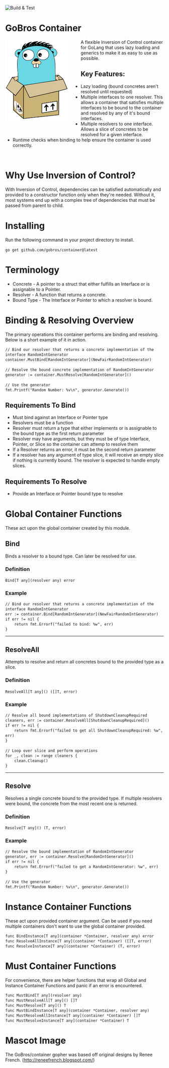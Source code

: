 ![Build & Test](https://github.com/gobros/container/actions/workflows/go.yml/badge.svg)

# GoBros Container
<img align="left" style="padding-right: 40px; padding-bottom: 40px" src="mascot.png" width="200" alt="Gobros mascot, a picture of a gopher sitting in a cardboard box"/>

A flexible Inversion of Control container for GoLang that uses lazy loading
and generics to make it as easy to use as possible.

## Key Features:
* Lazy loading (bound concretes aren't resolved until requested)
* Multiple interfaces to one resolver. This allows a container that satisfies 
  multiple interfaces to be bound to the container and resolved by any of it's
  bound interfaces.
* Multiple resolvers to one interface. Allows a slice of concretes to be resolved
  for a given interface.
* Runtime checks when binding to help ensure the container is used correctly.

<br>

# Why Use Inversion of Control?
With Inversion of Control, dependencies can be satisfied automatically and
provided to a constructor function only when they're needed. Without it, most
systems end up with a complex tree of dependencies that must be passed from
parent to child.

# Installing
Run the following command in your project directory to install.

`go get github.com/gobros/container@latest`

# Terminology
* Concrete - A pointer to a struct that either fulfills an Interface or is
  assignable to a Pointer.
* Resolver - A function that returns a concrete.
* Bound Type - The Interface or Pointer to which a resolver is bound.

# Binding & Resolving Overview
The primary operations this container performs are binding and resolving. Below
is a short example of it in action.

```golang
// Bind our resolver that returns a concrete implementation of the interface RandomIntGenerator
container.MustBind[RandomIntGenerator](NewFairRandomIntGenerator)

// Resolve the bound concrete implementation of RandomIntGenerator
generator := container.MustResolve[RandomIntGenerator]()

// Use the generator
fmt.Printf("Random Number: %v\n", generator.Generate())
```

## Requirements To Bind
* Must bind against an Interface or Pointer type
* Resolvers must be a function
* Resolver must return a type that either implements or is assignable to the
  bound type as the first return parameter
* Resolver may have arguments, but they must be of type Interface, Pointer, or
  Slice so the container can attemp to resolve them
* If a Resolver returns an error, it must be the second return parameter
* If a resolver has any argument of type slice, it will receive an empty slice
  if nothing is currently bound. The resolver is expected to handle empty slices.

## Requirements To Resolve
* Provide an Interface or Pointer bound type to resolve

# Global Container Functions
These act upon the global container created by this module.

## Bind
Binds a resolver to a bound type. Can later be resolved for use.

### Definition
`Bind[T any](resolver any) error`

### Example
```golang
// Bind our resolver that returns a concrete implementation of the interface RandomIntGenerator
err := container.Bind[RandomIntGenerator](NewFairRandomIntGenerator)
if err != nil {
    return fmt.Errorf("failed to bind: %w", err)
}
```

---
## ResolveAll
Attempts to resolve and return all concretes bound to the provided type as a slice.

### Definition
`ResolveAll[T any]() ([]T, error)`

### Example
```golang
// Resolve all bound implementations of ShutdownCleanupRequired
cleaners, err := container.ResolveAll[ShutdownCleanupRequired]()
if err != nil {
    return fmt.Errorf("failed to get all ShutdownCleanupRequired: %w", err)
}

// Loop over slice and perform operations
for _, clean := range cleaners {
    clean.Cleanup()
}
```

---
## Resolve
Resolves a single concrete bound to the provided type. If multiple resolvers
were bound, the concrete from the most recent one is returned.

### Definition
`Resolve[T any]() (T, error)`

### Example
```golang
// Resolve the bound implementation of RandomIntGenerator
generator, err := container.Resolve[RandomIntGenerator]()
if err != nil {
    return fmt.Errorf("failed to get a RandomIntGenerator: %w", err)
}

// Use the generator
fmt.Printf("Random Number: %v\n", generator.Generate())
```

# Instance Container Functions
These act upon provided container argument. Can be used if you need multiple
containers don't want to use the global container provided.

```golang
func BindInstance[T any](container *Container, resolver any) error
func ResolveAllInstance[T any](container *Container) ([]T, error)
func ResolveInstance[T any](container *Container) (T, error)
```


# Must Container Functions
For convenience, there are helper functions that wrap all Global and Instance
Container Functions and panic if an error is encountered.

```golang
func MustBind[T any](resolver any)
func MustResolveAll[T any]() []T
func MustResolve[T any]() T
func MustBindInstance[T any](container *Container, resolver any)
func MustResolveAllInstance[T any](container *Container) []T
func MustResolveInstance[T any](container *Container) T
```

# Mascot Image
The GoBros/container gopher was based off original designs by
Renee French. (http://reneefrench.blogspot.com/)
